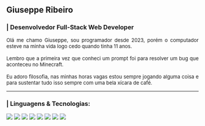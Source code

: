 ## Giuseppe Ribeiro

<h3 style="border-bottom: none; font-size: 16px;">| Desenvolvedor Full-Stack Web Developer</h3>

<p style="align: left; text-align: justify; font-size: 13px;"> 
    Olá me chamo Giuseppe, sou programador desde 2023, porém o computador esteve na minha vida logo cedo quando tinha 11 anos.
    <br/><br/>
    Lembro que a primeira vez que conheci um prompt foi para resolver um bug que aconteceu no Minecraft. 
    <br /><br/>
    Eu adoro filosofia, nas minhas horas vagas estou sempre jogando alguma coisa e para sustentar tudo isso sempre com uma bela xícara de café. 
</p>

<hr />

<h3 style="border-bottom: none; font-size: 16px;">| Linguagens & Tecnologias: </h3> 
        <img src="https://img.shields.io/badge/TypeScript-007ACC?style=for-the-badge&logo=typescript&logoColor=white" />
        <img src="https://img.shields.io/badge/React-20232A?style=for-the-badge&logo=react&logoColor=61DAFB"/>
        <img src="https://img.shields.io/badge/Vue.js-35495E?style=for-the-badge&logo=vue.js&logoColor=4FC08D"/>
        <img src="https://img.shields.io/badge/Python-3776AB?style=for-the-badge&logo=python&logoColor=white"/>
        <img src="https://img.shields.io/badge/MySQL-00000F?style=for-the-badge&logo=mysql&logoColor=white"/> 
        <img src="https://img.shields.io/badge/MongoDB-4EA94B?style=for-the-badge&logo=mongodb&logoColor=white"/>
        <img src="https://img.shields.io/badge/PostgreSQL-316192?style=for-the-badge&logo=postgresql&logoColor=white"/>
        <img src="https://img.shields.io/badge/Node.js-43853D?style=for-the-badge&logo=node.js&logoColor=white"/> 
